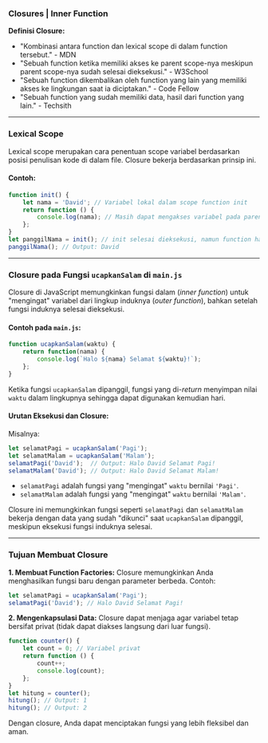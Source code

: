 ### Closures | Inner Function

**Definisi Closure:**
- "Kombinasi antara function dan lexical scope di dalam function tersebut." - MDN
- "Sebuah function ketika memiliki akses ke parent scope-nya meskipun parent scope-nya sudah selesai dieksekusi." - W3School
- "Sebuah function dikembalikan oleh function yang lain yang memiliki akses ke lingkungan saat ia diciptakan." - Code Fellow
- "Sebuah function yang sudah memiliki data, hasil dari function yang lain." - Techsith

---

### Lexical Scope
Lexical scope merupakan cara penentuan scope variabel berdasarkan posisi penulisan kode di dalam file. Closure bekerja berdasarkan prinsip ini.

#### Contoh:
```javascript
function init() {
    let nama = 'David'; // Variabel lokal dalam scope function init
    return function () {
        console.log(nama); // Masih dapat mengakses variabel pada parent (closure)
    };
}
let panggilNama = init(); // init selesai dieksekusi, namun function hasil return-nya masih bisa mengakses 'nama'
panggilNama(); // Output: David
```

---

### Closure pada Fungsi `ucapkanSalam` di `main.js`

Closure di JavaScript memungkinkan fungsi dalam (*inner function*) untuk "mengingat" variabel dari lingkup induknya (*outer function*), bahkan setelah fungsi induknya selesai dieksekusi.

#### Contoh pada `main.js`:
```javascript
function ucapkanSalam(waktu) {
    return function(nama) {
        console.log(`Halo ${nama} Selamat ${waktu}!`);
    };
}
```

Ketika fungsi `ucapkanSalam` dipanggil, fungsi yang di-*return* menyimpan nilai `waktu` dalam lingkupnya sehingga dapat digunakan kemudian hari.

#### Urutan Eksekusi dan Closure:
Misalnya:
```javascript
let selamatPagi = ucapkanSalam('Pagi');
let selamatMalam = ucapkanSalam('Malam');
selamatPagi('David');  // Output: Halo David Selamat Pagi!
selamatMalam('David'); // Output: Halo David Selamat Malam!
```
- `selamatPagi` adalah fungsi yang "mengingat" `waktu` bernilai `'Pagi'`.
- `selamatMalam` adalah fungsi yang "mengingat" `waktu` bernilai `'Malam'`.

Closure ini memungkinkan fungsi seperti `selamatPagi` dan `selamatMalam` bekerja dengan data yang sudah "dikunci" saat `ucapkanSalam` dipanggil, meskipun eksekusi fungsi induknya selesai.

---

### Tujuan Membuat Closure

**1. Membuat Function Factories:**
Closure memungkinkan Anda menghasilkan fungsi baru dengan parameter berbeda.
Contoh:
```javascript
let selamatPagi = ucapkanSalam('Pagi');
selamatPagi('David'); // Halo David Selamat Pagi!
```

**2. Mengenkapsulasi Data:**
Closure dapat menjaga agar variabel tetap bersifat privat (tidak dapat diakses langsung dari luar fungsi).
```javascript
function counter() {
    let count = 0; // Variabel privat
    return function () {
        count++;
        console.log(count);
    };
}
let hitung = counter();
hitung(); // Output: 1
hitung(); // Output: 2
```

Dengan closure, Anda dapat menciptakan fungsi yang lebih fleksibel dan aman.